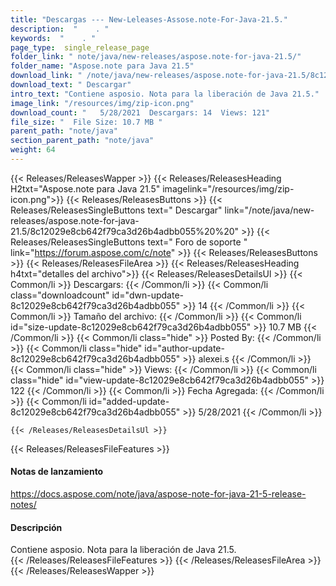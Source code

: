 ```yaml
---
title: "Descargas --- New-Leleases-Assose.note-For-Java-21.5." 
description:  "    . " 
keywords:  "    . " 
page_type:  single_release_page
folder_link: " note/java/new-releases/aspose.note-for-java-21.5/"
folder_name: "Aspose.note para Java 21.5"
download_link: " /note/java/new-releases/aspose.note-for-java-21.5/8c12029e8cb642f79ca3d26b4adbb055"
download_text: " Descargar"
intro_text: "Contiene asposio. Nota para la liberación de Java 21.5."
image_link: "/resources/img/zip-icon.png"
download_count: "   5/28/2021  Descargars: 14  Views: 121"
file_size: "  File Size: 10.7 MB "
parent_path: "note/java"
section_parent_path: "note/java"
weight: 64
---
```


{{< Releases/ReleasesWapper >}}
  {{< Releases/ReleasesHeading H2txt="Aspose.note para Java 21.5" imagelink="/resources/img/zip-icon.png">}}
  {{< Releases/ReleasesButtons >}}
    {{< Releases/ReleasesSingleButtons text=" Descargar" link="/note/java/new-releases/aspose.note-for-java-21.5/8c12029e8cb642f79ca3d26b4adbb055%20%20" >}}
    {{< Releases/ReleasesSingleButtons text=" Foro de soporte " link="https://forum.aspose.com/c/note" >}}
  {{< Releases/ReleasesButtons >}}
  {{< Releases/ReleasesFileArea >}}
    {{< Releases/ReleasesHeading h4txt="detalles del archivo">}}
    {{< Releases/ReleasesDetailsUl >}}
            {{< Common/li  >}} Descargars: {{< /Common/li >}} 
      {{< Common/li class="downloadcount" id="dwn-update-8c12029e8cb642f79ca3d26b4adbb055" >}} 14 {{< /Common/li >}} 
      {{< Common/li  >}} Tamaño del archivo: {{< /Common/li >}} 
      {{< Common/li id="size-update-8c12029e8cb642f79ca3d26b4adbb055" >}} 10.7 MB {{< /Common/li >}} 
      {{< Common/li  class="hide" >}} Posted By: {{< /Common/li >}} 
      {{< Common/li class="hide" id="author-update-8c12029e8cb642f79ca3d26b4adbb055" >}} alexei.s {{< /Common/li >}} 
      {{< Common/li class="hide"  >}} Views: {{< /Common/li >}} 
      {{< Common/li class="hide" id="view-update-8c12029e8cb642f79ca3d26b4adbb055" >}} 122 {{< /Common/li >}} 
      {{< Common/li  >}} Fecha Agregada: {{< /Common/li >}} 
      {{< Common/li id="added-update-8c12029e8cb642f79ca3d26b4adbb055" >}} 5/28/2021 {{< /Common/li >}} 

    {{< /Releases/ReleasesDetailsUl >}}

  {{< Releases/ReleasesFileFeatures >}}
      <h4>Notas de lanzamiento</h4><div><a href="https://docs.aspose.com/note/java/aspose-note-for-java-21-5-release-notes/">https://docs.aspose.com/note/java/aspose-note-for-java-21-5-release-notes/</a></div><h4>Descripción</h4><div class="HTMLDescription">Contiene asposio. Nota para la liberación de Java 21.5.</div>
  {{< /Releases/ReleasesFileFeatures >}}
 {{< /Releases/ReleasesFileArea >}}
{{< /Releases/ReleasesWapper >}}


